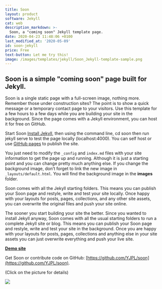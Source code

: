 ```yaml
---
title: Soon
layout: product
software: Jekyll
cat: web
description_markdown: >-
  Soon, a "coming soon" Jekyll template page.
date: 2020-04-23 11:48:06 +0100
last_modified_at: '2020-05-09'
id: soon-jekyll
price: Free
text-button: Let me try this!
image: /images/templates/jekyll/Soon_Jekyll-template-sample.png
---
```


## Soon is a simple "coming soon" page built for Jekyll.

Soon is a single static page with a full-screen image, nothing more. Remember those under construction sites? The point is to show a quick message or a temporary contact page to your visitors. Use this template for a few hours to a few days while you are building your site in the background. Since the page comes with a Jekyll environment, you can host it for free on GitHub.

Start Soon
[Install Jekyll](https://jekyllrb.com/docs/installation/), then using the command line, cd soon then run jekyll serve to test the page locally (localhost:4000). You can self host or use [GitHub pages](https://pages.github.com) to publish the site.

You just need to modify the `_config` and `index.md` files with your site information to get the page up and running. Although it is just a starting point and you can change pretty much anything else. If you change the background image, don’t forget to link the new image in `_layouts/default.html`. You will find the background image in the **images** folder.

Soon comes with all the Jekyll starting folders. This means you can publish your Soon page and restyle, write and test your site locally. Once happy with your layouts for posts, pages, collections, and any other site assets, you can overwrite the original files and push your site online.

The sooner you start building your site the better. Since you wanted to install Jekyll anyway, Soon comes with all the usual starting folders to run a complete Jekyll site or blog. This means you can publish your Soon page and restyle, write and test your site in the background. Once you are happy with your layouts for posts, pages, collections and anything else in your site assets you can just overwrite everything and push your live site.

**[Demo site](https://yjpl.github.io/soon/)**

Get Soon or contribute code on GitHub: [https://github.com/YJPL/soon](https://github.com/YJPL/soon).

<p class="tc f5 black-30 measure-wide lh-copy avenir">
(Click on the picture for details)
</p>

<a href="https://gum.co/soon-jekyll" class="no-underline pv2 grow db"><img class="w-100" src="{{site.baseurl}}/images/templates/jekyll/Soon_Jekyll-template-sample.png"></a>
